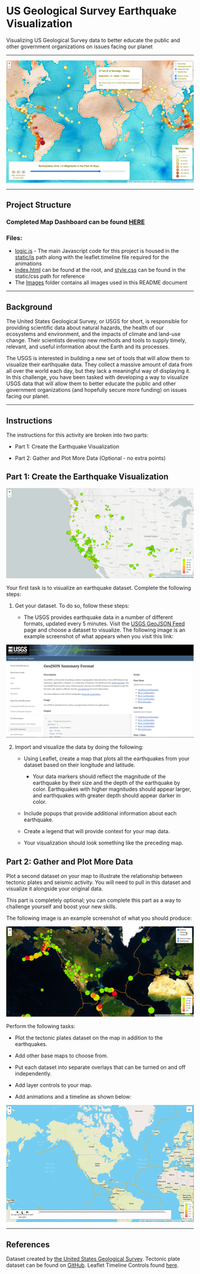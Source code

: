 # US Geological Survey Earthquake Visualization
Visualizing US Geological Survey data to better educate the public and other government organizations on issues facing our planet
- - -
![My Map](Images/Screenshot.png)
- - -
## Project Structure
### Completed Map Dashboard can be found [HERE](https://andcetera.github.io/leaflet-challenge/)
### Files:
- [logic.js](static/js/logic.js) - The main Javascript code for this project is housed in the [static/js](static/js/) path along with the leaflet.timeline file required for the animations
- [index.html](index.html) can be found at the root, and [style.css](static/css/style.css) can be found in the static/css path for reference
- The [Images](Images/) folder contains all images used in this README document


- - -
## Background
The United States Geological Survey, or USGS for short, is responsible for providing scientific data about natural hazards, the health of our ecosystems and environment, and the impacts of climate and land-use change. Their scientists develop new methods and tools to supply timely, relevant, and useful information about the Earth and its processes.

The USGS is interested in building a new set of tools that will allow them to visualize their earthquake data. They collect a massive amount of data from all over the world each day, but they lack a meaningful way of displaying it. In this challenge, you have been tasked with developing a way to visualize USGS data that will allow them to better educate the public and other government organizations (and hopefully secure more funding) on issues facing our planet.

- - -
## Instructions
The instructions for this activity are broken into two parts:

- Part 1: Create the Earthquake Visualization

- Part 2: Gather and Plot More Data (Optional - no extra points)

## Part 1: Create the Earthquake Visualization
![BasicMap](Images/Basic-Map.png)  

Your first task is to visualize an earthquake dataset. Complete the following steps:

1. Get your dataset. To do so, follow these steps:

    - The USGS provides earthquake data in a number of different formats, updated every 5 minutes. Visit the [USGS GeoJSON Feed](https://earthquake.usgs.gov/earthquakes/feed/v1.0/geojson.php) page and choose a dataset to visualize. The following image is an example screenshot of what appears when you visit this link:  

![Data](Images/Data.png)  

2. Import and visualize the data by doing the following:

    - Using Leaflet, create a map that plots all the earthquakes from your dataset based on their longitude and latitude.

        - Your data markers should reflect the magnitude of the earthquake by their size and the depth of the earthquake by color. Earthquakes with higher magnitudes should appear larger, and earthquakes with greater depth should appear darker in color.

    - Include popups that provide additional information about each earthquake.

    - Create a legend that will provide context for your map data.

    - Your visualization should look something like the preceding map.

## Part 2: Gather and Plot More Data
Plot a second dataset on your map to illustrate the relationship between tectonic plates and seismic activity. You will need to pull in this dataset and visualize it alongside your original data. 

This part is completely optional; you can complete this part as a way to challenge yourself and boost your new skills.

The following image is an example screenshot of what you should produce:

![Advanced](Images/Advanced.png)   

Perform the following tasks:

- Plot the tectonic plates dataset on the map in addition to the earthquakes.

- Add other base maps to choose from.

- Put each dataset into separate overlays that can be turned on and off independently.

- Add layer controls to your map.

- Add animations and a timeline as shown below:

![Timeline gif](Images/Timeline.gif)
- - -
## References
Dataset created by [the United States Geological Survey](https://earthquake.usgs.gov/earthquakes/feed/v1.0/geojson.php). Tectonic plate dataset can be found on [GitHub](https://github.com/fraxen/tectonicplates). Leaflet Timeline Controls found [here](https://github.com/skeate/Leaflet.timeline).